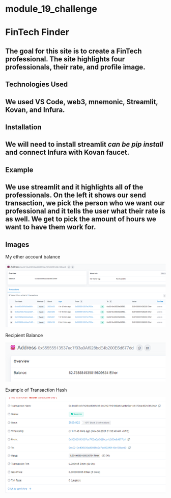 # module_19_challenge
# FinTech Finder
The goal for this site is to create a FinTech professional. The site highlights four professionals, their rate, and profile image. 
-------------------------------------------------------------------------------------------------------------------------

## Technologies Used
We used VS Code, web3, mnemonic, Streamlit, Kovan, and Infura.  
-------------------------------------------------------------------------------------------------------------------------

## Installation
We will need to install streamlit *can be pip install* and connect Infura with Kovan faucet. 
-------------------------------------------------------------------------------------------------------------------------

## Example
We use streamlit and it highlights all of the professionals. On the left it shows our send transaction, we pick the person who we want our professional and it tells the user what their rate is as well. We get to pick the amount of hours we want to have them work for.
-------------------------------------------------------------------------------------------------------------------------

## Images

My ether account balance

![My ether account balance](Images/Etherscan.png)

Recipient Balance

![Recipient Balance](Images/recipient_bal.PNG)

Example of Transaction Hash

![Example of Transaction Hash](Images/transaction_hash.PNG)
